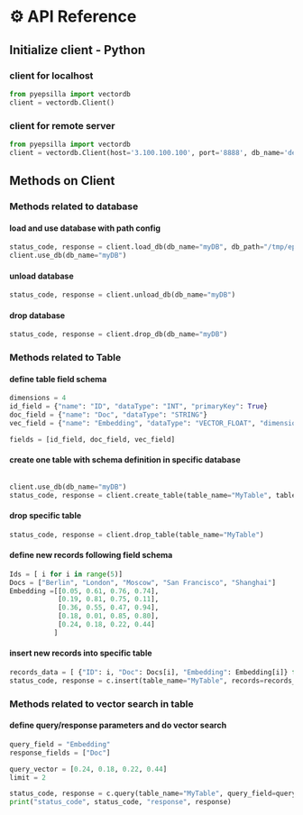 # ⚙ API Reference

## Initialize client - Python

### client for localhost

```python
from pyepsilla import vectordb
client = vectordb.Client()
```
### client for remote server
```python
from pyepsilla import vectordb
client = vectordb.Client(host='3.100.100.100', port='8888', db_name='default')
```


## Methods on Client

### Methods related to database

#### load and use database with path config
```python
status_code, response = client.load_db(db_name="myDB", db_path="/tmp/epsilla")
client.use_db(db_name="myDB")
```

#### unload database
```python
status_code, response = client.unload_db(db_name="myDB")
```
#### drop database
```python
status_code, response = client.drop_db(db_name="myDB")
```


### Methods related to Table

#### define table field schema
```python
dimensions = 4
id_field = {"name": "ID", "dataType": "INT", "primaryKey": True}
doc_field = {"name": "Doc", "dataType": "STRING"}
vec_field = {"name": "Embedding", "dataType": "VECTOR_FLOAT", "dimensions": dimensions}

fields = [id_field, doc_field, vec_field]
```

#### create one table with schema definition in specific database
```python

client.use_db(db_name="myDB")
status_code, response = client.create_table(table_name="MyTable", table_fields=fields)
```

#### drop specific table
```python
status_code, response = client.drop_table(table_name="MyTable")
```

#### define new records following field schema
```python
Ids = [ i for i in range(5)]
Docs = ["Berlin", "London", "Moscow", "San Francisco", "Shanghai"]
Embedding =[[0.05, 0.61, 0.76, 0.74],
            [0.19, 0.81, 0.75, 0.11],
            [0.36, 0.55, 0.47, 0.94],
            [0.18, 0.01, 0.85, 0.80],
            [0.24, 0.18, 0.22, 0.44]
           ]
```

#### insert new records into specific table
```python
records_data = [ {"ID": i, "Doc": Docs[i], "Embedding": Embedding[i]} for i in range(len(Ids))]
status_code, response = c.insert(table_name="MyTable", records=records_data)
```

### Methods related to vector search in table

#### define query/response parameters and do vector search
```python
query_field = "Embedding"
response_fields = ["Doc"]

query_vector = [0.24, 0.18, 0.22, 0.44]
limit = 2

status_code, response = c.query(table_name="MyTable", query_field=query_field, query_vector=query_vector, response_fields=response_fields, limit=limit)
print("status_code", status_code, "response", response)
```








